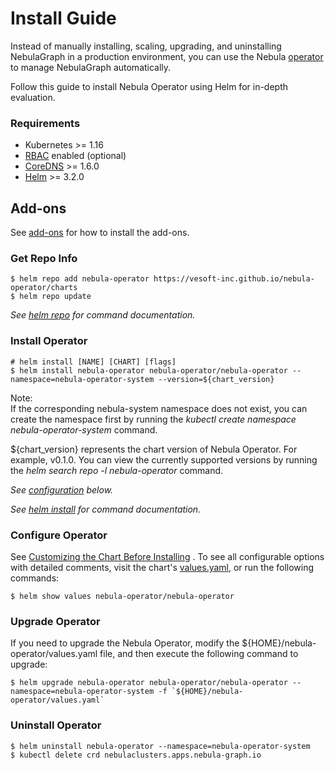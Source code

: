 # Install Guide

Instead of manually installing, scaling, upgrading, and uninstalling NebulaGraph in a production environment, you can
use the Nebula [operator](https://kubernetes.io/docs/concepts/extend-kubernetes/operator/) to manage NebulaGraph automatically.

Follow this guide to install Nebula Operator using Helm for in-depth evaluation.

### Requirements

* Kubernetes >= 1.16
* [RBAC](https://kubernetes.io/docs/admin/authorization/rbac) enabled (optional)
* [CoreDNS](https://github.com/coredns/coredns) >= 1.6.0
* [Helm](https://helm.sh) >= 3.2.0

## Add-ons

See [add-ons](add-ons.md) for how to install the add-ons.

### Get Repo Info

```shell script
$ helm repo add nebula-operator https://vesoft-inc.github.io/nebula-operator/charts
$ helm repo update
```

_See [helm repo](https://helm.sh/docs/helm/helm_repo/) for command documentation._

### Install Operator

```shell script
# helm install [NAME] [CHART] [flags]
$ helm install nebula-operator nebula-operator/nebula-operator --namespace=nebula-operator-system --version=${chart_version}
```

Note:   
If the corresponding nebula-system namespace does not exist, you can create the namespace first by running the _kubectl
create namespace nebula-operator-system_ command.

${chart_version} represents the chart version of Nebula Operator. For example, v0.1.0. You can view the currently
supported versions by running the _helm search repo -l nebula-operator_ command.

_See [configuration](#configure-operator) below._

_See [helm install](https://helm.sh/docs/helm/helm_install/) for command documentation._

### Configure Operator

See [Customizing the Chart Before Installing](https://helm.sh/docs/intro/using_helm/#customizing-the-chart-before-installing)
. To see all configurable options with detailed comments, visit the
chart's [values.yaml](https://github.com/vesoft-inc/nebula-operator/blob/master/charts/nebula-operator/values.yaml), or
run the following commands:

```shell script
$ helm show values nebula-operator/nebula-operator
```

### Upgrade Operator

If you need to upgrade the Nebula Operator, modify the ${HOME}/nebula-operator/values.yaml file, and then execute the
following command to upgrade:

```shell script
$ helm upgrade nebula-operator nebula-operator/nebula-operator --namespace=nebula-operator-system -f `${HOME}/nebula-operator/values.yaml`
```

### Uninstall Operator

```shell script
$ helm uninstall nebula-operator --namespace=nebula-operator-system
$ kubectl delete crd nebulaclusters.apps.nebula-graph.io
```
